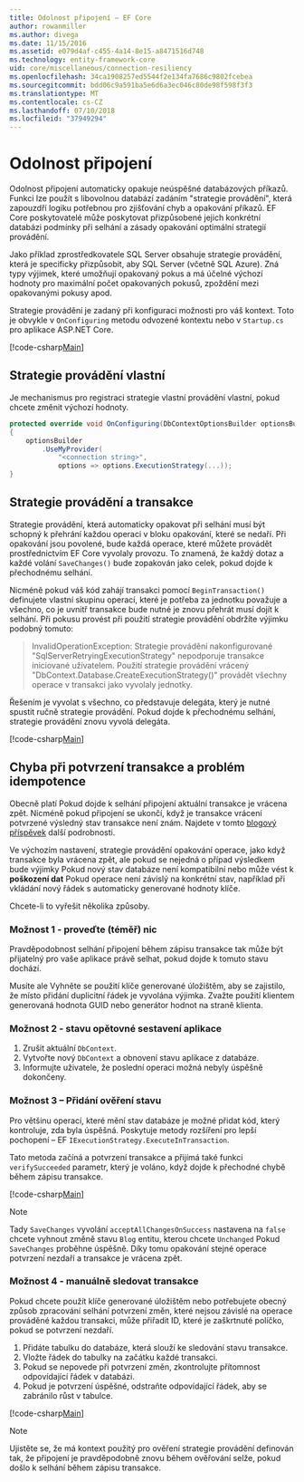 ```yaml
---
title: Odolnost připojení – EF Core
author: rowanmiller
ms.author: divega
ms.date: 11/15/2016
ms.assetid: e079d4af-c455-4a14-8e15-a8471516d748
ms.technology: entity-framework-core
uid: core/miscellaneous/connection-resiliency
ms.openlocfilehash: 34ca1908257ed5544f2e134fa7686c9802fcebea
ms.sourcegitcommit: bdd06c9a591ba5e6d6a3ec046c80de98f598f3f3
ms.translationtype: MT
ms.contentlocale: cs-CZ
ms.lasthandoff: 07/10/2018
ms.locfileid: "37949294"
---
```

# <a name="connection-resiliency"></a>Odolnost připojení

Odolnost připojení automaticky opakuje neúspěšné databázových příkazů. Funkci lze použít s libovolnou databází zadáním "strategie provádění", která zapouzdří logiku potřebnou pro zjišťování chyb a opakování příkazů. EF Core poskytovatelé může poskytovat přizpůsobené jejich konkrétní databázi podmínky při selhání a zásady opakování optimální strategií provádění.

Jako příklad zprostředkovatele SQL Server obsahuje strategie provádění, která je specificky přizpůsobit, aby SQL Server (včetně SQL Azure). Zná typy výjimek, které umožňují opakovaný pokus a má účelné výchozí hodnoty pro maximální počet opakovaných pokusů, zpoždění mezi opakovanými pokusy apod.

Strategie provádění je zadaný při konfiguraci možnosti pro váš kontext. Toto je obvykle v `OnConfiguring` metodu odvozené kontextu nebo v `Startup.cs` pro aplikace ASP.NET Core.

[!code-csharp[Main](../../../samples/core/Miscellaneous/ConnectionResiliency/Program.cs#OnConfiguring)]

## <a name="custom-execution-strategy"></a>Strategie provádění vlastní

Je mechanismus pro registraci strategie vlastní provádění vlastní, pokud chcete změnit výchozí hodnoty.

``` csharp
protected override void OnConfiguring(DbContextOptionsBuilder optionsBuilder)
{
    optionsBuilder
        .UseMyProvider(
            "<connection string>",
            options => options.ExecutionStrategy(...));
}
```

## <a name="execution-strategies-and-transactions"></a>Strategie provádění a transakce

Strategie provádění, která automaticky opakovat při selhání musí být schopný k přehrání každou operaci v bloku opakování, které se nedaří. Při opakování jsou povolené, bude každá operace, které můžete provádět prostřednictvím EF Core vyvolaly provozu. To znamená, že každý dotaz a každé volání `SaveChanges()` bude zopakován jako celek, pokud dojde k přechodnému selhání.

Nicméně pokud váš kód zahájí transakci pomocí `BeginTransaction()` definujete vlastní skupinu operací, které je potřeba za jednotku považuje a všechno, co je uvnitř transakce bude nutné je znovu přehrát musí dojít k selhání. Při pokusu provést při použití strategie provádění obdržíte výjimku podobný tomuto:

> InvalidOperationException: Strategie provádění nakonfigurované "SqlServerRetryingExecutionStrategy" nepodporuje transakce iniciované uživatelem. Použití strategie provádění vrácený "DbContext.Database.CreateExecutionStrategy()" provádět všechny operace v transakci jako vyvolaly jednotky.

Řešením je vyvolat s všechno, co představuje delegáta, který je nutné spustit ručně strategie provádění. Pokud dojde k přechodnému selhání, strategie provádění znovu vyvolá delegáta.

[!code-csharp[Main](../../../samples/core/Miscellaneous/ConnectionResiliency/Program.cs#ManualTransaction)]

## <a name="transaction-commit-failure-and-the-idempotency-issue"></a>Chyba při potvrzení transakce a problém idempotence

Obecně platí Pokud dojde k selhání připojení aktuální transakce je vrácena zpět. Nicméně pokud připojení se ukončí, když je transakce vrácení potvrzené výsledný stav transakce není znám. Najdete v tomto [blogový příspěvek](http://blogs.msdn.com/b/adonet/archive/2013/03/11/sql-database-connectivity-and-the-idempotency-issue.aspx) další podrobnosti.

Ve výchozím nastavení, strategie provádění opakování operace, jako když transakce byla vrácena zpět, ale pokud se nejedná o případ výsledkem bude výjimky Pokud nový stav databáze není kompatibilní nebo může vést k **poškození dat** Pokud operace není závislý na konkrétní stav, například při vkládání nový řádek s automaticky generované hodnoty klíče.

Chcete-li to vyřešit několika způsoby.

### <a name="option-1---do-almost-nothing"></a>Možnost 1 - proveďte (téměř) nic

Pravděpodobnost selhání připojení během zápisu transakce tak může být přijatelný pro vaše aplikace právě selhat, pokud dojde k tomuto stavu dochází.

Musíte ale Vyhněte se použití klíče generované úložištěm, aby se zajistilo, že místo přidání duplicitní řádek je vyvolána výjimka. Zvažte použití klientem generovaná hodnota GUID nebo generátor hodnot na straně klienta.

### <a name="option-2---rebuild-application-state"></a>Možnost 2 - stavu opětovné sestavení aplikace

1. Zrušit aktuální `DbContext`.
2. Vytvořte nový `DbContext` a obnovení stavu aplikace z databáze.
3. Informujte uživatele, že poslední operaci možná nebyly úspěšně dokončeny.

### <a name="option-3---add-state-verification"></a>Možnost 3 – Přidání ověření stavu

Pro většinu operací, které mění stav databáze je možné přidat kód, který kontroluje, zda byla úspěšná. Poskytuje metody rozšíření pro lepší pochopení – EF `IExecutionStrategy.ExecuteInTransaction`.

Tato metoda začíná a potvrzení transakce a přijímá také funkci `verifySucceeded` parametr, který je voláno, když dojde k přechodné chybě během zápisu transakce.

[!code-csharp[Main](../../../samples/core/Miscellaneous/ConnectionResiliency/Program.cs#Verification)]

> [!NOTE]
> Tady `SaveChanges` vyvolání `acceptAllChangesOnSuccess` nastavena na `false` chcete vyhnout změně stavu `Blog` entitu, kterou chcete `Unchanged` Pokud `SaveChanges` proběhne úspěšně. Díky tomu opakování stejné operace potvrzení nezdaří a transakce je vrácena zpět.

### <a name="option-4---manually-track-the-transaction"></a>Možnost 4 - manuálně sledovat transakce

Pokud chcete použít klíče generované úložištěm nebo potřebujete obecný způsob zpracování selhání potvrzení změn, které nejsou závislé na operace prováděné každou transakci, může přiřadit ID, které je zaškrtnuté políčko, pokud se potvrzení nezdaří.

1. Přidáte tabulku do databáze, která slouží ke sledování stavu transakce.
2. Vložte řádek do tabulky na začátku každé transakci.
3. Pokud se nepovede při potvrzení změn, zkontrolujte přítomnost odpovídající řádek v databázi.
4. Pokud je potvrzení úspěšné, odstraňte odpovídající řádek, aby se zabránilo růst v tabulce.

[!code-csharp[Main](../../../samples/core/Miscellaneous/ConnectionResiliency/Program.cs#Tracking)]

> [!NOTE]
> Ujistěte se, že má kontext použitý pro ověření strategie provádění definován tak, že připojení je pravděpodobně znovu během ověřování selže, pokud došlo k selhání během zápisu transakce.
